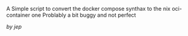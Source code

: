 A Simple script to convert the docker compose synthax to the nix oci-container one
Problably a bit buggy and not perfect

*by jep*
